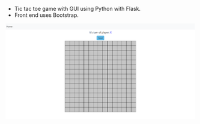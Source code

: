 - Tic tac toe game with GUI using Python with Flask.
- Front end uses Bootstrap.
<img src="example.png">
